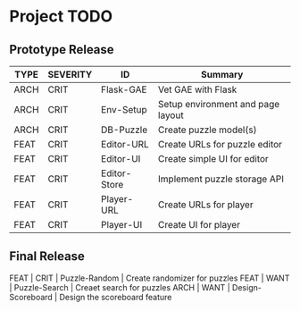 Project TODO
============

Prototype Release
-----------------

TYPE | SEVERITY | ID | Summary
------|----|----|----
ARCH | CRIT | Flask-GAE | Vet GAE with Flask
ARCH | CRIT | Env-Setup | Setup environment and page layout
ARCH | CRIT | DB-Puzzle | Create puzzle model(s)
FEAT | CRIT | Editor-URL | Create URLs for puzzle editor
FEAT | CRIT | Editor-UI | Create simple UI for editor
FEAT | CRIT | Editor-Store | Implement puzzle storage API
FEAT | CRIT | Player-URL | Create URLs for player
FEAT | CRIT | Player-UI | Create UI for player

Final Release
-------------

FEAT | CRIT | Puzzle-Random | Create randomizer for puzzles
FEAT | WANT | Puzzle-Search | Creaet search for puzzles
ARCH | WANT | Design-Scoreboard | Design the scoreboard feature

